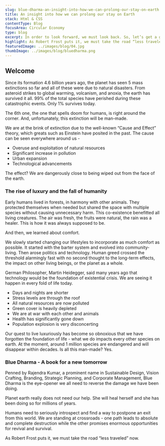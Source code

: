 ```yaml
---
slug: blue-dharma-an-insight-into-how-we-can-prolong-our-stay-on-earth
title: An insight into how we can prolong our stay on Earth
stack: Html & CSS
contentType: Blog
focusArea: Circular Economy
type: blog
excerpt: In order to look forward, we must look back. So, let’s get a glimpse of how we got here
highlight: As Robert Frost puts it, we must take the road “less traveled” now.
featuredImage: ../images/blog/04.jpg
thumbImage: ../images/blog/bluedharma.png
---
```


## Welcome

Since its formation 4.6 billion years ago, the planet has seen 5 mass extinctions so far and all of these were due to natural disasters. From asteroid strikes to global warming, volcanism, and anoxia, the earth has survived it all. 99% of the total species have perished during these catastrophic events. Only 1% survives today.

The 6th one, the one that spells doom for humans, is right around the corner. And, unfortunately, this extinction will be man-made.

We are at the brink of extinction due to the well-known “Cause and Effect” theory, which greats such as Einstein have posited in the past. The cause can be seen everywhere around us -

- Overuse and exploitation of natural resources
- Significant increase in pollution
- Urban expansion
- Technological advancements

The effect? We are dangerously close to being wiped out from the face of the earth.

### The rise of luxury and the fall of humanity

Early humans lived in forests, in harmony with other animals. They protected themselves when needed but shared the space with multiple species without causing unnecessary harm. This co-existence benefitted all living creatures. The air was fresh, the fruits were natural, the rain was a healer. This is how it was always supposed to be.

And then, we learned about comfort.

We slowly started changing our lifestyles to incorporate as much comfort as possible. It started with the barter system and evolved into community-living. Then arose politics and technology. Human greed crossed the threshold alarmingly fast with no second thought to the long-term effects, the impact on other living beings, or the planet as a whole.

German Philosopher, Martin Heidegger, said many years ago that technology would be the foundation of existential crisis. We are seeing it happen in every fold of life today.

- Days and nights are shorter
- Stress levels are through the roof
- All natural resources are now polluted
- Green cover is heavily depleted
- We are at war with each other and animals
- Health has significantly gone down
- Population explosion is very disconcerting

Our quest to live luxuriously has become so obnoxious that we have forgotten the foundation of life - what we do impacts every other species on earth. At the moment, around 1 million species are endangered and will disappear within decades. Is all this man-made? Yes.

### Blue Dharma - A book for a new tomorrow

Penned by Rajendra Kumar, a prominent name in Sustainable Design, Vision Crafting, Branding, Strategic Planning, and Corporate Management, Blue Dharma is the eye-opener we all need to reverse the damage we have been doing.

Planet earth really does not need our help. She will heal herself and she has been doing so for millions of years.

Humans need to seriously introspect and find a way to postpone an exit from this world. We are standing at crossroads - one path leads to absolute and complete destruction while the other promises enormous opportunities for revival and survival.

As Robert Frost puts it, we must take the road “less traveled” now.
